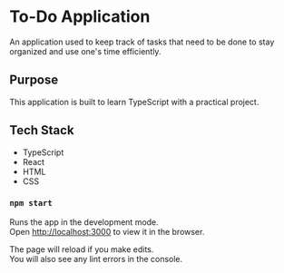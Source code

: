 # To-Do Application
An application used to keep track of tasks that need to be done to stay organized and use one's time efficiently.

## Purpose
This application is built to learn TypeScript with a practical project.

## Tech Stack
- TypeScript
- React
- HTML
- CSS

### `npm start`

Runs the app in the development mode.\
Open [http://localhost:3000](http://localhost:3000) to view it in the browser.

The page will reload if you make edits.\
You will also see any lint errors in the console.